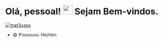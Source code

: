 # Olá, pessoal! <img src="https://raw.githubusercontent.com/kaueMarques/kaueMarques/master/hi.gif" width="30px"> Sejam Bem-vindos.

[![mat3usps](https://github-readme-stats.vercel.app/api/top-langs/?username=mat3usps&hide=html&layout=compact&theme=dark)](https://github.com/mat3usps/) 

- 😄 Pronouns: He/Him




